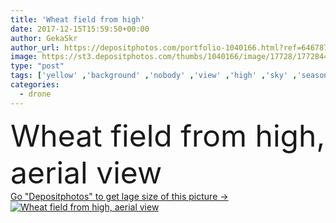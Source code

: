 ```yaml
---
title: 'Wheat field from high'
date: 2017-12-15T15:59:50+00:00
author: GekaSkr
author_url: https://depositphotos.com/portfolio-1040166.html?ref=64678756
image: https://st3.depositphotos.com/thumbs/1040166/image/17728/177284432/api_thumb_450.jpg?forcejpeg=true
type: "post"
tags: ['yellow' ,'background' ,'nobody' ,'view' ,'high' ,'sky' ,'season' ,'summer' ,'sunlight' ,'field' ,'scene' ,'nature' ,'outdoor' ,'growth' ,'morning' ,'plant' ,'rural' ,'sunny' ,'grow' ,'seed' ,'crop' ,'ripe' ,'harvest' ,'sunrise' ,'landscape' ,'dawn' ,'farm' ,'agriculture' ,'corn' ,'countryside' ,'wheat' ,'scenic' ,'farming' ,'agricultural' ,'sweden' ,'top' ,'country' ,'farmland' ,'outside' ,'cereal' ,'land' ,'cultivated' ,'above' ,'aerial' ,'drone' ,'aerial view' ,'high voltage pole' ,'sunrise field' ]
categories: 
  - drone
---
```

<div aling="center">
            <font size="60"> Wheat field from high, aerial view</font>   
</div>
<div>
    <a href='https://st3.depositphotos.com/thumbs/1040166/image/17728/177284432/api_thumb_450.jpg?forcejpeg=true?ref=64678756' target=_blank > Go "Depositphotos" to get lage size of this picture ->
        <img href='https://st3.depositphotos.com/thumbs/1040166/image/17728/177284432/api_thumb_450.jpg?forcejpeg=true?ref=64678756' src='https://st3.depositphotos.com/1040166/17728/i/950/depositphotos_177284432-stock-photo-wheat-field-from-high.jpg?forcejpeg=true' alt='Wheat field from high, aerial view' >
    </a>
</div>
